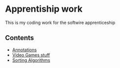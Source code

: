 # Apprentiship work
This is my coding work for the softwire apprenticeship

## Contents
- [Annotations](src/training/ilovevideogames/Annotations)
- [Video Games stuff](src/training/ilovevideogames/GameStuff/Main.java)
- [Sorting Algorithms](src/training/ilovevideogames/SortingAlgorithims/Run_Counting.java)
